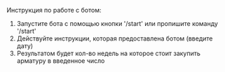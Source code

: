 Инструкция по работе с ботом:
1. Запустите бота с помощью кнопки '/start' или пропишите команду '/start'
2. Действуйте инструкции, которая предоставлена ботом (введите дату)
3. Результатом будет кол-во недель на которое стоит закупить арматуру в введенное число
